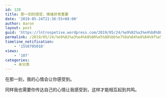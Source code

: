 ```yaml
---
id: 120
title: 那一刻的感受，情绪非常重要
date: '2019-05-24T21:36:55+08:00'
author: Aaron
layout: post
guid: 'https://lntrospetive.wordpress.com/2019/05/24/%e9%82%a3%e4%b8%80%e5%88%bb%e7%9a%84%e6%84%9f%e5%8f%97%ef%bc%8c%e6%83%85%e7%bb%aa%e9%9d%9e%e5%b8%b8%e9%87%8d%e8%a6%81/'
permalink: /2019/05/24/%e9%82%a3%e4%b8%80%e5%88%bb%e7%9a%84%e6%84%9f%e5%8f%97%ef%bc%8c%e6%83%85%e7%bb%aa%e9%9d%9e%e5%b8%b8%e9%87%8d%e8%a6%81/
timeline_notification:
    - '1558705018'
views:
    - '107'
categories:
    - 未分类
---
```


在那一刻，我的心情会让你感受到。

同样我也需要你传达自己的心情让我感受到，这样才能相互起到共鸣。
